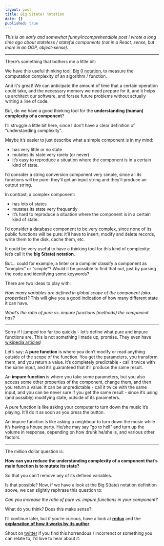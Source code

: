 ```yaml
---
layout: post
title: Big S(tate) notation
date: {}
published: true
---
```


_This is an early and somewhat funny/incomprehendible post I wrote a long time ago about stateless / stateful components (not in a React, sense, but more in an OOP, object-sense)._

-----

There’s something that bothers me a little bit:

We have this useful thinking tool, [Big 0 notation](https://en.wikipedia.org/wiki/Big_O_notation), to measure the computation complexity of an algorithm / function.

And it's great! We can anticipate the amount of time that a certain operation could take, and the necessary memory we need prepare for it, and it helps us architect our software, and forsee future problems without actually writing a line of code.

But, do we have a good thinking tool for the **understanding (human) complexity of a component**?

I’ll struggle a little bit here, since I don’t have a clear definition of “understanding complexity”.

Maybe it’s easier to just describe what a simple component is in my mind:

- has very little or no state
- mutates its state very rarely (or never)
- it’s easy to reproduce a situation where the component is in a certain kind of state.

I’d consider a string conversion component very simple, since all its functions will be pure: they’ll get an input string and they’ll produce an output string.

In contrast, a complex component:

- has lots of states
- mutates its state very frequently
- it’s hard to reproduce a situation where the component is in a certain kind of state.

I’d consider a database component to be very complex, since none of its public functions will be pure: it’ll have to insert, modify and delete records, write them to the disk, cache them, etc.

It could be very useful to have a thinking tool for this kind of complexity: let’s call it the **big S(tate) notation**.

But… could for example, a linter or a complier classify a component as “complex” or “simple”?
Would it be possible to find that out, just by parsing the code and identifying some keywords?

There are two ideas to play with:

*How many variables are defined in global scope of the component (aka. properties)?*
This will give you a good indication of how many different state it can have.

*What’s the ratio of pure vs. impure functions (methods) the component has?*

---

Sorry if I jumped too far too quickly - let’s define what pure and impure functions are. This is not something I made up, promise. They even have [wikipedia articles](https://en.wikipedia.org/wiki/Pure_function)!

Let’s say:
A **pure function** is where you don’t modify or read anything outside of the scope of the function. You get the parameters, you transform them, and you return a value. It’s completely predictable - call it twice with the same input, and it’s guaranteed that it’ll produce the same result.

An **impure function** is where you take some parameters, but you also access some other properties of the component, change them, and then you return a value. It can be unpredictable - call it twice with the same input, and you can be never sure if you get the same result - since it’s using (and possibly) modifying state, outside of its parameters.

A pure function is like asking your computer to turn down the music it’s playing. It’ll do it as soon as you press the button.

An impure function is like asking a neighbour to turn down the music while it’s having a house party. He/she may say “go to hell” and turn up the volume in response, depending on how drunk he/she is, and various other factors.

---

The million dollar question is:

**How can you reduce the understanding complexity of a component that’s main function is to mutate its state?**

So that you can’t remove any of its defined variables.

Is that possible?
Now, if we have a look at the Big S(tate) notation definition above, we can slightly rephrase this question to:

*Can you increase the ratio of pure vs. impure functions in your component?*

What do you think? Does this make sense?

I’ll continue later, but if you’re curious, have a look at **[redux](https://github.com/rackt/redux)** and the **[explanation of how it works by its author](https://egghead.io/series/getting-started-with-redux)**.


Shout on [twitter](https://twitter.com/itchingpixels) if you find this horrendous / incorrenct or something you can relate to, I'd love to hear about it.

